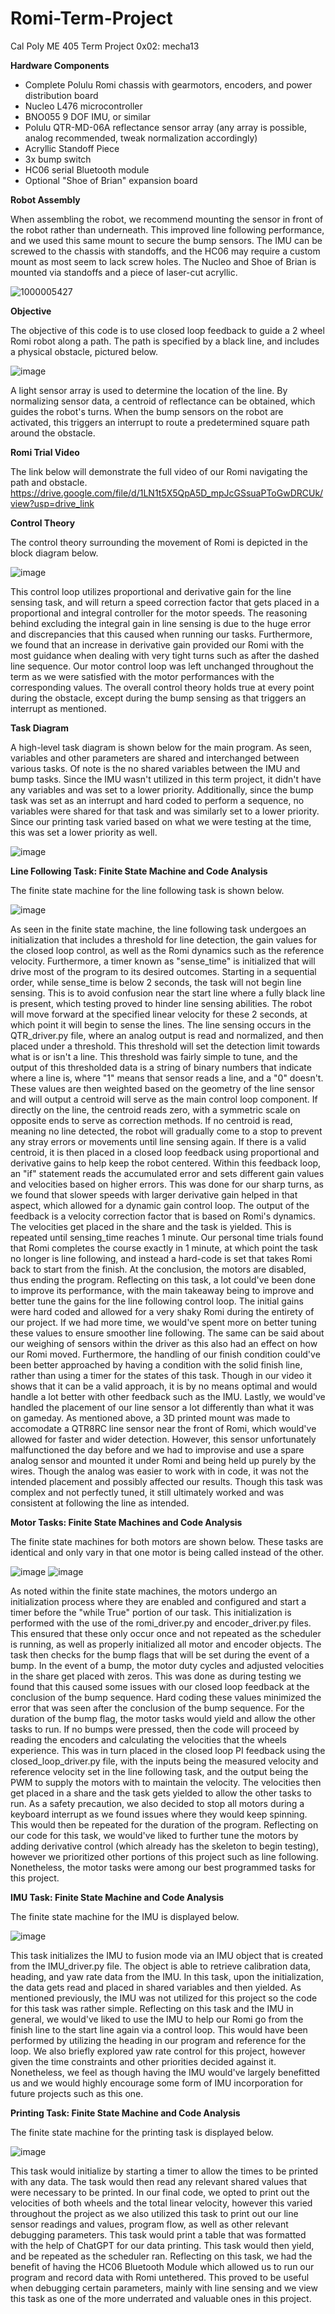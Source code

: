 # Romi-Term-Project
Cal Poly ME 405 Term Project 0x02: mecha13

**Hardware Components**

- Complete Polulu Romi chassis with gearmotors, encoders, and power distribution board
- Nucleo L476 microcontroller
- BNO055 9 DOF IMU, or similar
- Polulu QTR-MD-06A reflectance sensor array (any array is possible, analog recommended, tweak normalization accordingly)
- Acryllic Standoff Piece
- 3x bump switch
- HC06 serial Bluetooth module
- Optional "Shoe of Brian" expansion board

**Robot Assembly**

When assembling the robot, we recommend mounting the sensor in front of the robot rather than underneath. This improved line following performance, and we used this same mount to secure the bump sensors. The IMU can be screwed to the chassis with standoffs, and the HC06 may require a custom mount as most seem to lack screw holes. The Nucleo and Shoe of Brian is mounted via standoffs and a piece of laser-cut acryllic.

![1000005427](https://github.com/user-attachments/assets/c0a46626-76c4-4cff-a0f8-5776d340aaf9)

**Objective**

The objective of this code is to use closed loop feedback to guide a 2 wheel Romi robot along a path. The path is specified by a black line, and includes a physical obstacle, pictured below.

![image](https://github.com/user-attachments/assets/8bac884b-ceda-4239-b596-dd8a13399230)

A light sensor array is used to determine the location of the line. By normalizing sensor data, a centroid of reflectance can be obtained, which guides the robot's turns. When the bump sensors on the robot are activated, this triggers an interrupt to route a predetermined square path around the obstacle.

**Romi Trial Video**

The link below will demonstrate the full video of our Romi navigating the path and obstacle.
https://drive.google.com/file/d/1LN1t5X5QpA5D_mpJcGSsuaPToGwDRCUk/view?usp=drive_link

**Control Theory**

The control theory surrounding the movement of Romi is depicted in the block diagram below.

![image](https://github.com/user-attachments/assets/9319c3a9-f0e9-4254-ac34-a84a8b26d6f2)

This control loop utilizes proportional and derivative gain for the line sensing task, and will return a speed correction factor that gets placed in a proportional and integral controller for the motor speeds. The reasoning behind excluding the integral gain in line sensing is due to the huge error and discrepancies that this caused when running our tasks. Furthermore, we found that an increase in derivative gain provided our Romi with the most guidance when dealing with very tight turns such as after the dashed line sequence. Our motor control loop was left unchanged throughout the term as we were satisfied with the motor performances with the corresponding values. The overall control theory holds true at every point during the obstacle, except during the bump sensing as that triggers an interrupt as mentioned.

**Task Diagram**

A high-level task diagram is shown below for the main program. As seen, variables and other parameters are shared and interchanged between various tasks. Of note is the no shared variables between the IMU and bump tasks. Since the IMU wasn't utilized in this term project, it didn't have any variables and was set to a lower priority. Additionally, since the bump task was set as an interrupt and hard coded to perform a sequence, no variables were shared for that task and was similarly set to a lower priority. Since our printing task varied based on what we were testing at the time, this was set a lower priority as well.

![image](https://github.com/user-attachments/assets/5135da5d-a0ef-4bba-b5a0-20502286f337)

**Line Following Task: Finite State Machine and Code Analysis**

The finite state machine for the line following task is shown below.

![image](https://github.com/user-attachments/assets/689edf96-07b7-4f7c-87e4-ecb513a40138)

As seen in the finite state machine, the line following task undergoes an initialization that includes a threshold for line detection, the gain values for the closed loop control, as well as the Romi dynamics such as the reference velocity. Furthermore, a timer known as "sense_time" is initialized that will drive most of the program to its desired outcomes. Starting in a sequential order, while sense_time is below 2 seconds, the task will not begin line sensing. This is to avoid confusion near the start line where a fully black line is present, which testing proved to hinder line sensing abilities. The robot will move forward at the specified linear velocity for these 2 seconds, at which point it will begin to sense the lines. The line sensing occurs in the QTR_driver.py file, where an analog output is read and normalized, and then placed under a threshold. This threshold will set the detection limit towards what is or isn't a line. This threshold was fairly simple to tune, and the output of this thresholded data is a string of binary numbers that indicate where a line is, where "1" means that sensor reads a line, and a "0" doesn't. These values are then weighted based on the geometry of the line sensor and will output a centroid will serve as the main control loop component. If directly on the line, the centroid reads zero, with a symmetric scale on opposite ends to serve as correction methods. If no centroid is read, meaning no line detected, the robot will gradually come to a stop to prevent any stray errors or movements until line sensing again. If there is a valid centroid, it is then placed in a closed loop feedback using proportional and derivative gains to help keep the robot centered. Within this feedback loop, an "if" statement reads the accumulated error and sets different gain values and velocities based on higher errors. This was done for our sharp turns, as we found that slower speeds with larger derivative gain helped in that aspect, which allowed for a dynamic gain control loop. The output of the feedback is a velocity correction factor that is based on Romi's dynamics. The velocities get placed in the share and the task is yielded. This is repeated until sensing_time reaches 1 minute. Our personal time trials found that Romi completes the course exactly in 1 minute, at which point the task no longer is line following, and instead a hard-code is set that takes Romi back to start from the finish. At the conclusion, the motors are disabled, thus ending the program. Reflecting on this task, a lot could've been done to improve its performance, with the main takeaway being to improve and better tune the gains for the line following control loop. The initial gains were hard coded and allowed for a very shaky Romi during the entirety of our project. If we had more time, we would've spent more on better tuning these values to ensure smoother line following. The same can be said about our weighing of sensors within the driver as this also had an effect on how our Romi moved. Furthermore, the handling of our finish condition could've been better approached by having a condition with the solid finish line, rather than using a timer for the states of this task. Though in our video it shows that it can be a valid approach, it is by no means optimal and would handle a lot better with other feedback such as the IMU. Lastly, we would've handled the placement of our line sensor a lot differently than what it was on gameday. As mentioned above, a 3D printed mount was made to accomodate a QTR8RC line sensor near the front of Romi, which would've allowed for faster and wider detection. However, this sensor unfortunately malfunctioned the day before and we had to improvise and use a spare analog sensor and mounted it under Romi and being held up purely by the wires. Though the analog was easier to work with in code, it was not the intended placement and possibly affected our results. Though this task was complex and not perfectly tuned, it still ultimately worked and was consistent at following the line as intended.

**Motor Tasks: Finite State Machines and Code Analysis**

The finite state machines for both motors are shown below. These tasks are identical and only vary in that one motor is being called instead of the other.

![image](https://github.com/user-attachments/assets/4ac81147-3ec5-4f15-a0a8-2cd67a45c08f)
![image](https://github.com/user-attachments/assets/06e0cdf2-2bf6-4d17-b813-f637ef2d78de)

As noted within the finite state machines, the motors undergo an initialization process where they are enabled and configured and start a timer before the "while True" portion of our task. This initialization is performed with the use of the romi_driver.py and encoder_driver.py files. This ensured that these only occur once and not repeated as the scheduler is running, as well as properly initialized all motor and encoder objects. The task then checks for the bump flags that will be set during the event of a bump. In the event of a bump, the motor duty cycles and adjusted velocities in the share get placed with zeros. This was done as during testing we found that this caused some issues with our closed loop feedback at the conclusion of the bump sequence. Hard coding these values minimized the error that was seen after the conclusion of the bump sequence. For the duration of the bump flag, the motor tasks would yield and allow the other tasks to run. If no bumps were pressed, then the code will proceed by reading the encoders and calculating the velocities that the wheels experience. This was in turn placed in the closed loop PI feedback using the closed_loop_driver.py file, with the inputs being the measured velocity and reference velocity set in the line following task, and the output being the PWM to supply the motors with to maintain the velocity. The velocities then get placed in a share and the task gets yielded to allow the other tasks to run. As a safety precaution, we also decided to stop all motors during a keyboard interrupt as we found issues where they would keep spinning. This would then be repeated for the duration of the program. Reflecting on our code for this task, we would've liked to further tune the motors by adding derivative control (which already has the skeleton to begin testing), however we prioritized other portions of this project such as line following. Nonetheless, the motor tasks were among our best programmed tasks for this project.

**IMU Task: Finite State Machine and Code Analysis**

The finite state machine for the IMU is displayed below.

![image](https://github.com/user-attachments/assets/b6f008ff-9fcb-4c76-9de6-5d505efcff89)

This task initializes the IMU to fusion mode via an IMU object that is created from the IMU_driver.py file. The object is able to retrieve calibration data, heading, and yaw rate data from the IMU. In this task, upon the initialization, the data gets read and placed in shared variables and then yielded. As mentioned previously, the IMU was not utilized for this project so the code for this task was rather simple. Reflecting on this task and the IMU in general, we would've liked to use the IMU to help our Romi go from the finish line to the start line again via a control loop. This would have been performed by utilizing the heading in our program and reference for the loop. We also briefly explored yaw rate control for this project, however given the time constraints and other priorities decided against it. Nonetheless, we feel as though having the IMU would've largely benefitted us and we would highly encourage some form of IMU incorporation for future projects such as this one.

**Printing Task: Finite State Machine and Code Analysis**

The finite state machine for the printing task is displayed below.

![image](https://github.com/user-attachments/assets/d237f82b-8b88-4354-806e-cac43a8aa170)

This task would initialize by starting a timer to allow the times to be printed with any data. The task would then read any relevant shared values that were necessary to be printed. In our final code, we opted to print out the velocities of both wheels and the total linear velocity, however this varied throughout the project as we also utilized this task to print out our line sensor readings and values, program flow, as well as other relevant debugging parameters. This task would print a table that was formatted with the help of ChatGPT for our data printing. This task would then yield, and be repeated as the scheduler ran. Reflecting on this task, we had the benefit of having the HC06 Bluetooth Module which allowed us to run our program and record data with Romi untethered. This proved to be useful when debugging certain parameters, mainly with line sensing and we view this task as one of the more underrated and valuable ones in this project.
